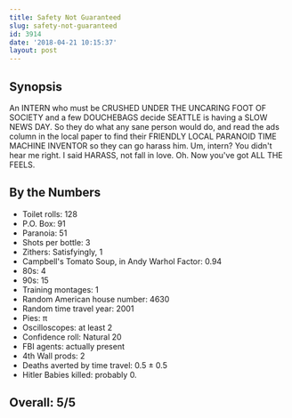 ```yaml
---
title: Safety Not Guaranteed
slug: safety-not-guaranteed
id: 3914
date: '2018-04-21 10:15:37'
layout: post
---
```


## Synopsis

An INTERN who must be CRUSHED UNDER THE UNCARING FOOT OF SOCIETY and a few DOUCHEBAGS decide SEATTLE is having a SLOW NEWS DAY. So they do what any sane person would do, and read the ads column in the local paper to find their FRIENDLY LOCAL PARANOID TIME MACHINE INVENTOR so they can go harass him. Um, intern? You didn't hear me right. I said HARASS, not fall in love. Oh. Now you've got ALL THE FEELS.

## By the Numbers

*   Toilet rolls: 128
*   P.O. Box: 91
*   Paranoia: 51
*   Shots per bottle: 3
*   Zithers: Satisfyingly, 1
*   Campbell's Tomato Soup, in Andy Warhol Factor: 0.94
*   80s: 4
*   90s: 15
*   Training montages: 1
*   Random American house number: 4630
*   Random time travel year: 2001
*   Pies: π
*   Oscilloscopes: at least 2
*   Confidence roll: Natural 20
*   FBI agents: actually present
*   4th Wall prods: 2
*   Deaths averted by time travel: 0.5 ± 0.5
*   Hitler Babies killed: probably 0.

## Overall: 5/5
